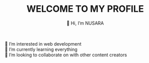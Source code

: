 <h1 align="center"><b>WELCOME   TO   MY   PROFILE</b></h1> 
<p align="center">👋 Hi, I’m NUSARA</p>
</br>
</br>
 👀 I’m interested in web development
</br>
🌱 I’m currently learning everything
</br>
💞️ I’m looking to collaborate on with other content creators

<!-- 👋 Hi, I’m @TDNusara
- 👀 I’m interested in ...
- 🌱 I’m currently learning everything
- 💞️ I’m looking to collaborate on with other content creators
- 📫 How to reach me ... -->

<!---
TDNusara/TDNusara is a ✨ special ✨ repository because its `README.md` (this file) appears on your GitHub profile.
You can click the Preview link to take a look at your changes.
--->
